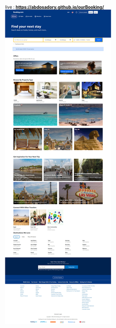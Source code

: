 live : **https://abdosadory.github.io/ourBooking/**
<img alt="website Screenshot" src="./ourBooking.jpg"  />
